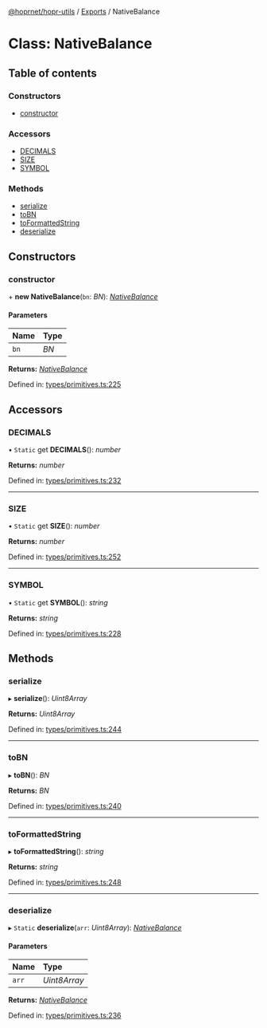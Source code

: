 [@hoprnet/hopr-utils](../README.md) / [Exports](../modules.md) / NativeBalance

# Class: NativeBalance

## Table of contents

### Constructors

- [constructor](nativebalance.md#constructor)

### Accessors

- [DECIMALS](nativebalance.md#decimals)
- [SIZE](nativebalance.md#size)
- [SYMBOL](nativebalance.md#symbol)

### Methods

- [serialize](nativebalance.md#serialize)
- [toBN](nativebalance.md#tobn)
- [toFormattedString](nativebalance.md#toformattedstring)
- [deserialize](nativebalance.md#deserialize)

## Constructors

### constructor

\+ **new NativeBalance**(`bn`: _BN_): [_NativeBalance_](nativebalance.md)

#### Parameters

| Name | Type |
| :--- | :--- |
| `bn` | _BN_ |

**Returns:** [_NativeBalance_](nativebalance.md)

Defined in: [types/primitives.ts:225](https://github.com/hoprnet/hoprnet/blob/master/packages/utils/src/types/primitives.ts#L225)

## Accessors

### DECIMALS

• `Static` get **DECIMALS**(): _number_

**Returns:** _number_

Defined in: [types/primitives.ts:232](https://github.com/hoprnet/hoprnet/blob/master/packages/utils/src/types/primitives.ts#L232)

---

### SIZE

• `Static` get **SIZE**(): _number_

**Returns:** _number_

Defined in: [types/primitives.ts:252](https://github.com/hoprnet/hoprnet/blob/master/packages/utils/src/types/primitives.ts#L252)

---

### SYMBOL

• `Static` get **SYMBOL**(): _string_

**Returns:** _string_

Defined in: [types/primitives.ts:228](https://github.com/hoprnet/hoprnet/blob/master/packages/utils/src/types/primitives.ts#L228)

## Methods

### serialize

▸ **serialize**(): _Uint8Array_

**Returns:** _Uint8Array_

Defined in: [types/primitives.ts:244](https://github.com/hoprnet/hoprnet/blob/master/packages/utils/src/types/primitives.ts#L244)

---

### toBN

▸ **toBN**(): _BN_

**Returns:** _BN_

Defined in: [types/primitives.ts:240](https://github.com/hoprnet/hoprnet/blob/master/packages/utils/src/types/primitives.ts#L240)

---

### toFormattedString

▸ **toFormattedString**(): _string_

**Returns:** _string_

Defined in: [types/primitives.ts:248](https://github.com/hoprnet/hoprnet/blob/master/packages/utils/src/types/primitives.ts#L248)

---

### deserialize

▸ `Static` **deserialize**(`arr`: _Uint8Array_): [_NativeBalance_](nativebalance.md)

#### Parameters

| Name  | Type         |
| :---- | :----------- |
| `arr` | _Uint8Array_ |

**Returns:** [_NativeBalance_](nativebalance.md)

Defined in: [types/primitives.ts:236](https://github.com/hoprnet/hoprnet/blob/master/packages/utils/src/types/primitives.ts#L236)

